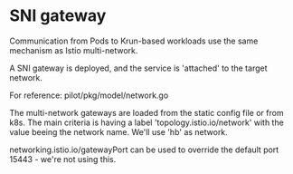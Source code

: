 # SNI gateway

Communication from Pods to Krun-based workloads use the same mechanism as Istio multi-network. 

A SNI gateway is deployed, and the service is 'attached' to the target network.

For reference: pilot/pkg/model/network.go 

The multi-network gateways are loaded from the static config file or from k8s. The main criteria is having a label
'topology.istio.io/network' with the value beeing the network name. We'll use 'hb' as network.

networking.istio.io/gatewayPort can be used to override the default port 15443 - we're not using this.
